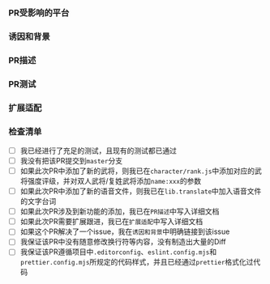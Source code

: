 <!-- 在提交PR之前，请确保检查清单框都经过了检查 -->

### PR受影响的平台
<!-- PR的内容涉及到哪些客户端? 浏览器端，电脑端(win, mac), 手机端(android, ios, other)或者是所有平台 -->


### 诱因和背景
<!-- 为什么需要进行此更改？它解决了什么问题？ -->
<!-- 如果它修复了一个未解决的issue，请在此处链接到该issue。 -->



### PR描述
<!-- 详细描述您的更改 -->



### PR测试
<!-- 请详细描述您是如何测试PR中更改的代码的？ -->



### 扩展适配
<!-- 如果此PR需要相当一部分扩展进行跟进或者需要UI扩展更新，请在此写出扩展跟进代码 -->



### 检查清单
<!-- 请在`[]`中加一个`x`来勾选方框且周围没有空格，如下所示：`[x]` -->
- [ ] 我已经进行了充足的测试，且现有的测试都已通过
- [ ] 我没有把该PR提交到`master`分支
- [ ] 如果此次PR中添加了新的武将，则我已在`character/rank.js`中添加对应的武将强度评级，并对双人武将/复姓武将添加`name:xxx`的参数
- [ ] 如果此次PR中添加了新的语音文件，则我已在`lib.translate`中加入语音文件的文字台词
- [ ] 如果此次PR涉及到新功能的添加，我已在`PR描述`中写入详细文档
- [ ] 如果此次PR需要扩展跟进，我已在`扩展适配`中写入详细文档
- [ ] 如果这个PR解决了一个issue，我在`诱因和背景`中明确链接到该issue
- [ ] 我保证该PR中没有随意修改换行符等内容，没有制造出大量的Diff
- [ ] 我保证该PR遵循项目中`.editorconfig`、`eslint.config.mjs`和`prettier.config.mjs`所规定的代码样式，并且已经通过`prettier`格式化过代码
